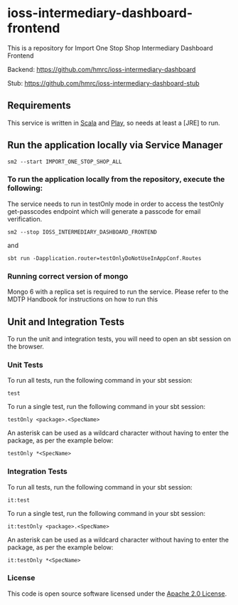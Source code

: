 
# ioss-intermediary-dashboard-frontend

This is a repository for Import One Stop Shop Intermediary Dashboard Frontend

Backend: https://github.com/hmrc/ioss-intermediary-dashboard

Stub: https://github.com/hmrc/ioss-intermediary-dashboard-stub

Requirements
------------

This service is written in [Scala](http://www.scala-lang.org/) and [Play](http://playframework.com/), so needs at least a [JRE] to run.

## Run the application locally via Service Manager

```
sm2 --start IMPORT_ONE_STOP_SHOP_ALL
```

### To run the application locally from the repository, execute the following:

The service needs to run in testOnly mode in order to access the testOnly get-passcodes endpoint which will generate a passcode for email verification.
```
sm2 --stop IOSS_INTERMEDIARY_DASHBOARD_FRONTEND
```
and
```
sbt run -Dapplication.router=testOnlyDoNotUseInAppConf.Routes
```

### Running correct version of mongo
Mongo 6 with a replica set is required to run the service. Please refer to the MDTP Handbook for instructions on how to run this

Unit and Integration Tests
------------

To run the unit and integration tests, you will need to open an sbt session on the browser.

### Unit Tests

To run all tests, run the following command in your sbt session:
```
test
```

To run a single test, run the following command in your sbt session:
```
testOnly <package>.<SpecName>
```

An asterisk can be used as a wildcard character without having to enter the package, as per the example below:
```
testOnly *<SpecName>
```

### Integration Tests

To run all tests, run the following command in your sbt session:
```
it:test
```

To run a single test, run the following command in your sbt session:
```
it:testOnly <package>.<SpecName>
```

An asterisk can be used as a wildcard character without having to enter the package, as per the example below:
```
it:testOnly *<SpecName>
```


### License

This code is open source software licensed under the [Apache 2.0 License]("http://www.apache.org/licenses/LICENSE-2.0.html").